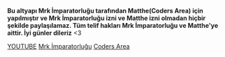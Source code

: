**Bu altyapı Mrk İmparatorluğu tarafından Matthe(Coders Area) için yapılmıştır ve Mrk İmparatorluğu izni ve Matthe izni olmadan hiçbir şekilde paylaşılamaz. Tüm telif hakları Mrk İmparatorluğu ve Matthe'ye aittir.
İyi günler dileriz** <3

[YOUTUBE](https://www.youtube.com/channel/UCZ0DgL77TQFNMwmnbvG8cuw)
[Mrk İmparatorluğu](https://discord.gg/8Z2gwv7YHw)
[Coders Area](https://discord.gg/2dJWBVgMYC)